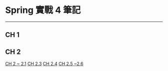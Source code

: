 # Spring 實戰 4 筆記
---

## CH 1
## CH 2
[CH 2 ~ 2.1](https://github.com/memorykghs/Spring-Notes/blob/main/CH%202%20~%202.1.md)
[CH 2.3](https://github.com/memorykghs/Spring-Notes/blob/main/CH%202.3.md)
[CH 2.4](https://github.com/memorykghs/Spring-Notes/blob/main/CH%202.4.md)
[CH 2.5 ~2.6]()


